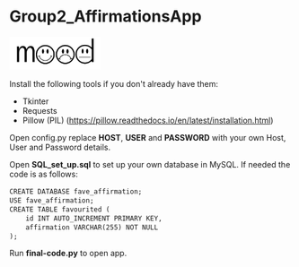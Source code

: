 # Group2_AffirmationsApp

![logo_for_readme.png](Group2_AffirmationsApp/Images/logo_for_readme.png)

Install the following tools if you don't already have them: <br>
- Tkinter 
- Requests 
- Pillow (PIL) (https://pillow.readthedocs.io/en/latest/installation.html)

Open config.py replace **HOST**, **USER** and **PASSWORD** with your own 
Host, User and Password details. 

Open **SQL_set_up.sql** to set up your own database in MySQL. If needed the code is as follows:

```
CREATE DATABASE fave_affirmation;
USE fave_affirmation;
CREATE TABLE favourited (
    id INT AUTO_INCREMENT PRIMARY KEY,
    affirmation VARCHAR(255) NOT NULL
); 
```

Run **final-code.py** to open app.
